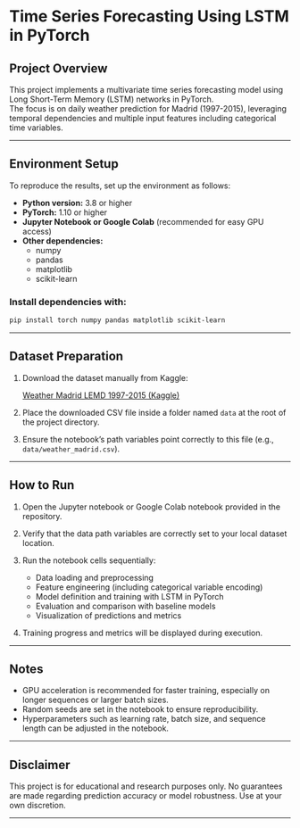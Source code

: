 # Time Series Forecasting Using LSTM in PyTorch

## Project Overview

This project implements a multivariate time series forecasting model using Long Short-Term Memory (LSTM) networks in PyTorch.  
The focus is on daily weather prediction for Madrid (1997-2015), leveraging temporal dependencies and multiple input features including categorical time variables.

---

## Environment Setup

To reproduce the results, set up the environment as follows:

- **Python version:** 3.8 or higher  
- **PyTorch:** 1.10 or higher  
- **Jupyter Notebook or Google Colab** (recommended for easy GPU access)  
- **Other dependencies:**  
  - numpy  
  - pandas  
  - matplotlib  
  - scikit-learn  

### Install dependencies with:

```bash
pip install torch numpy pandas matplotlib scikit-learn
````

---

## Dataset Preparation

1. Download the dataset manually from Kaggle:

   [Weather Madrid LEMD 1997-2015 (Kaggle)](https://www.kaggle.com/datasets/juliansimon/weather_madrid_lemd_1997_2015.csv)

2. Place the downloaded CSV file inside a folder named `data` at the root of the project directory.

3. Ensure the notebook’s path variables point correctly to this file (e.g., `data/weather_madrid.csv`).

---

## How to Run

1. Open the Jupyter notebook or Google Colab notebook provided in the repository.

2. Verify that the data path variables are correctly set to your local dataset location.

3. Run the notebook cells sequentially:

   * Data loading and preprocessing
   * Feature engineering (including categorical variable encoding)
   * Model definition and training with LSTM in PyTorch
   * Evaluation and comparison with baseline models
   * Visualization of predictions and metrics

4. Training progress and metrics will be displayed during execution.

---

## Notes

* GPU acceleration is recommended for faster training, especially on longer sequences or larger batch sizes.
* Random seeds are set in the notebook to ensure reproducibility.
* Hyperparameters such as learning rate, batch size, and sequence length can be adjusted in the notebook.

---

## Disclaimer

This project is for educational and research purposes only.
No guarantees are made regarding prediction accuracy or model robustness.
Use at your own discretion.

---
